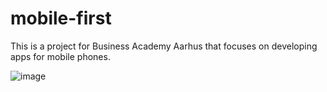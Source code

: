 # mobile-first
This is a project for Business Academy Aarhus that focuses on developing apps for mobile phones.

![image](https://user-images.githubusercontent.com/45321024/192391753-cfdddb24-d315-4ab1-8838-edac5aab3285.png)

